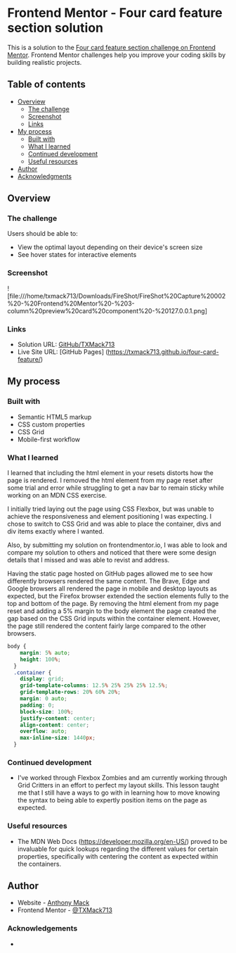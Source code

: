 # Frontend Mentor - Four card feature section solution

This is a solution to the [Four card feature section challenge on Frontend Mentor](https://www.frontendmentor.io/challenges/four-card-feature-section-weK1eFYK). Frontend Mentor challenges help you improve your coding skills by building realistic projects. 

## Table of contents

- [Overview](#overview)
  - [The challenge](#the-challenge)
  - [Screenshot](#screenshot)
  - [Links](#links)
- [My process](#my-process)
  - [Built with](#built-with)
  - [What I learned](#what-i-learned)
  - [Continued development](#continued-development)
  - [Useful resources](#useful-resources)
- [Author](#author)
- [Acknowledgments](#acknowledgments)

## Overview

### The challenge

Users should be able to:

- View the optimal layout depending on their device's screen size
- See hover states for interactive elements

### Screenshot

![file:///home/txmack713/Downloads/FireShot/FireShot%20Capture%20002%20-%20Frontend%20Mentor%20-%203-column%20preview%20card%20component%20-%20127.0.0.1.png]

### Links

- Solution URL: [GitHub/TXMack713](https://github.com/TXMack713/four-card-feature/)
- Live Site URL: [GitHub Pages] (https://txmack713.github.io/four-card-feature/)

## My process

### Built with

- Semantic HTML5 markup
- CSS custom properties
- CSS Grid
- Mobile-first workflow

### What I learned

I learned that including the html element in your resets distorts how the page is rendered. I removed the html element from my page reset after some trial and error while struggling to get a nav bar to remain sticky while working on an MDN CSS exercise.

I initially tried laying out the page using CSS Flexbox, but was unable to achieve the responsiveness and element positioning I was expecting. I chose to switch to CSS Grid and was able to place the container, divs and div items exactly where I wanted.

Also, by submitting my solution on frontendmentor.io, I was able to look and compare my solution to others and noticed that there were some design details that I missed and was able to revist and address.

Having the static page hosted on GitHub pages allowed me to see how differently browsers rendered the same content. The Brave, Edge and Google browsers all rendered the page in mobile and desktop layouts as expected, but the Firefox browser extended the section elements fully to the top and bottom of the page. By removing the html element from my page reset and adding a 5% margin to the body element the page created the gap based on the CSS Grid inputs within the container element. However, the page still rendered the content fairly large compared to the other browsers.

```css
body {
    margin: 5% auto;
    height: 100%;
  }
  .container {
    display: grid;
    grid-template-columns: 12.5% 25% 25% 25% 12.5%;
    grid-template-rows: 20% 60% 20%;
    margin: 0 auto;
    padding: 0;
    block-size: 100%;
    justify-content: center;
    align-content: center;
    overflow: auto;
    max-inline-size: 1440px;
  }
```

### Continued development

- I've worked through Flexbox Zombies and am currently working through Grid Critters in an effort to perfect my layout skills. This lesson taught me that I still have a ways to go with in learning how to move knowing the syntax to being able to expertly position items on the page as expected.

### Useful resources
- The MDN Web Docs (https://developer.mozilla.org/en-US/) proved to be invaluable for quick lookups regarding the different values for certain properties, specifically with centering the content as expected within the containers.

## Author

- Website - [Anthony Mack](https://txmack713.github.io/four-card-feature/)
- Frontend Mentor - [@TXMack713](https://www.frontendmentor.io/profile/txmack713)

### Acknowledgements

- 